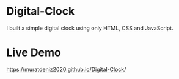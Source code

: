 # Digital-Clock
I built a simple digital clock using only HTML, CSS and JavaScript.
# Live Demo 
https://muratdeniz2020.github.io/Digital-Clock/
